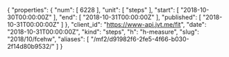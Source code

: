{
  "properties": {
    "num": [
      6228
    ],
    "unit": [
      "steps"
    ],
    "start": [
      "2018-10-30T00:00:00Z"
    ],
    "end": [
      "2018-10-31T00:00:00Z"
    ],
    "published": [
      "2018-10-31T00:00:00Z"
    ]
  },
  "client_id": "https://www-api.jvt.me/fit",
  "date": "2018-10-31T00:00:00Z",
  "kind": "steps",
  "h": "h-measure",
  "slug": "2018/10/fcehw",
  "aliases": [
    "/mf2/d91982f6-2fe5-4f66-b030-2f14d80b9532/"
  ]
}
